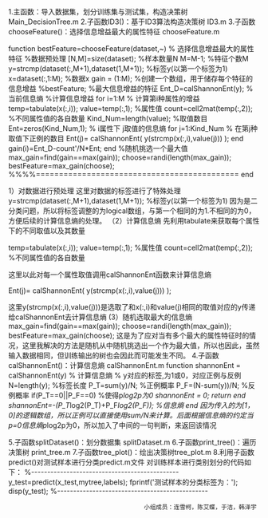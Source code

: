 1.主函数：导入数据集，划分训练集与测试集，构造决策树 Main_DecisionTree.m
2.子函数ID3()：基于ID3算法构造决策树 ID3.m
3.子函数chooseFeature()：选择信息增益最大的属性特征 chooseFeature.m


function bestFeature=chooseFeature(dataset,~)
% 选择信息增益最大的属性特征
 %数据预处理
[N,M]=size(dataset);                %样本数量N
M=M-1;                              %特征个数M
y=strcmp(dataset(:,M+1),dataset(1,M+1)); %标签y(以第一个标签为1)
x=dataset(:,1:M);                   %数据x
gain = (1:M);                       %创建一个数组，用于储存每个特征的信息增益
%bestFeature;                       %最大信息增益的特征
Ent_D=calShannonEnt(y);             %当前信息熵
%计算信息增益
for i=1:M
    % 计算第i种属性的增益
    temp=tabulate(x(:,i));
    value=temp(:,1);            %属性值
    count=cell2mat(temp(:,2));  %不同属性值的各自数量
    Kind_Num=length(value);     %取值数目
    Ent=zeros(Kind_Num,1);
    % i属性下 j取值的信息熵
    for j=1:Kind_Num
        % 在第j种取值下正例的数目
        Ent(j)= calShannonEnt( y(strcmp(x(:,i),value(j))) );
    end
    gain(i)=Ent_D-count'/N*Ent;
end
%随机挑选一个最大值
max_gain=find(gain==max(gain));
choose=randi(length(max_gain));
bestFeature=max_gain(choose);
%%%%============================================
end


1）对数据进行预处理
这里对数据的标签进行了特殊处理
y=strcmp(dataset(:,M+1),dataset(1,M+1)); %标签y(以第一个标签为1)
因为是二分类问题，所以将标签调整的为logical数组，与第一个相同的为1.不相同的为0，方便后续的计算信息熵的处理。
（2）计算信息熵
先利用tabulate来获取每个属性下的不同取值以及其数量


   temp=tabulate(x(:,i));
   value=temp(:,1);            %属性值
   count=cell2mat(temp(:,2));  %不同属性值的各自数量

这里以此对每一个属性取值调用calShannonEnt函数来计算信息熵

Ent(j)= calShannonEnt( y(strcmp(x(:,i),value(j))) );

这里y(strcmp(x(:,i),value(j)))是选取了和x(:,i)和value(j)相同的取值对应的y传递给calShannonEnt去计算信息熵
(3）随机选取最大的信息熵
max_gain=find(gain==max(gain));
choose=randi(length(max_gain));
bestFeature=max_gain(choose);
这是为了应对当有多个最大的属性特征时的情况，这里我解决的方法是随机从中随机挑选出一个作为最大值，所以也因此，虽然输入数据相同，但训练输出的树也会因此而可能发生不同。
4.子函数calShannonEnt()：计算信息熵 calShannonEnt.m
function shannonEnt = calShannonEnt(y)
% 计算信息熵
% y对应的标签,为1或0，对应正例与反例
    N=length(y);            %标签长度
    P_T=sum(y)/N;           %正例概率
    P_F=(N-sum(y))/N;         %反例概率
    if(P_T==0||P_F==0)
        %使得p*log2p为0
        shannonEnt = 0; 
        return
    end
    shannonEnt=-(P_T*log2(P_T)+P_F*log2(P_F));  %信息熵
end
因为传入的为[1，0]的逻辑数组，所以正例可以直接使用sum/N来计算。后面根据信息熵的约定当p=0信息熵p*log2p为0，所以加入了中间的一句判断，来返回该情况

5.子函数splitDataset()：划分数据集 splitDataset.m
6.子函数print_tree()：遍历决策树 print_tree.m
7.子函数tree_plot()：绘出决策树tree_plot.m
8.利用子函数predict()对测试样本进行分类predict.m文件
对训练样本进行类别划分的代码如下：
%----------------------------------------------
y_test=predict(x_test,mytree,labels);
fprintf('测试样本的分类标签为：');
disp(y_test);
%-----------------------------------------------



           




                                          小组成员：连雪柯，陈艾蝶，于洁，韩泽宇
